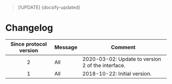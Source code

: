 > [!UPDATE] {docsify-updated}
# Changelog

<div class="small-table compact-table">

| Since protocol version | Message | Comment |
|:----------------------:|---------|---------|
| 2 | All | 2020-03-02: Update to version 2 of the interface. |
| 1 | All | 2018-10-22: Initial version. |

</div>
